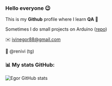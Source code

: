 ### Hello everyone 😉
This is my **Github** profile where I learn **QA** 🔋

Sometimes I do small projects on Arduino ([repo](https://github.com/EgorIvin/arduino))

:envelope: ivinegor88@gmail.com

:incoming_envelope: @renivi (tg)

###  📊 My stats GitHub:
![Egor GitHub stats](https://github-readme-stats.vercel.app/api?username=EgorIvin&theme=graywhite)
